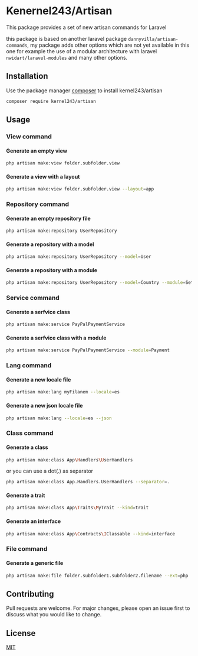 # Kenernel243/Artisan

This package provides a set of new artisan commands for Laravel

this package is based on another laravel package ``dannyvilla/artisan-commands``, my package adds other options which are not yet available in this one for example the use of a modular architecture with laravel ``nwidart/laravel-modules`` and many other options. 

## Installation

Use the package manager [composer](https://getcomposer.org/) to install kernel243/artisan

```bash
composer require kernel243/artisan
```

## Usage

### View command
#### Generate an empty view 
```bash
php artisan make:view folder.subfolder.view
```

#### Generate a view with a layout
```bash
php artisan make:view folder.subfolder.view --layout=app
```

### Repository command
#### Generate an empty repository file
```bash
php artisan make:repository UserRepository
```
#### Generate a repository with a model
```bash
php artisan make:repository UserRepository --model=User
```
#### Generate a repository with a module
```bash
php artisan make:repository UserRepository --model=Country --module=Setting
```

### Service command
#### Generate a serfvice class
```bash
php artisan make:service PayPalPaymentService
```
#### Generate a serfvice class with a module
```bash
php artisan make:service PayPalPaymentService --module=Payment
```

### Lang command
#### Generate a new locale file 
```bash
php artisan make:lang myFilanem --locale=es
```

#### Generate a new json locale file
```bash
php artisan make:lang --locale=es --json
```

### Class command
#### Generate a class
```bash
php artisan make:class App\Handlers\UserHandlers
```
or you can use a dot(.) as separator
```bash
php artisan make:class App.Handlers.UserHandlers --separator=.
```

#### Generate a trait 
```bash
php artisan make:class App\Traits\MyTrait --kind=trait
```

#### Generate an interface
```bash
php artisan make:class App\Contracts\IClassable --kind=interface
```

### File command
#### Generate a generic file 
```bash
php artisan make:file folder.subfolder1.subfolder2.filename --ext=php
```

## Contributing
Pull requests are welcome. For major changes, please open an issue first to discuss what you would like to change.

## License
[MIT](https://choosealicense.com/licenses/mit/)
